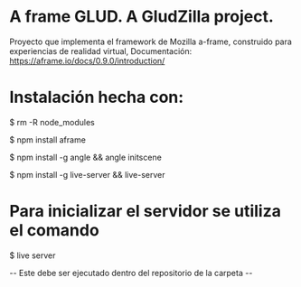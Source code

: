 # A frame GLUD. A GludZilla project.

Proyecto que implementa el framework de Mozilla a-frame, construido para experiencias de realidad virtual, 
Documentación: https://aframe.io/docs/0.9.0/introduction/


# Instalación hecha con:

$ rm -R node_modules

$ npm install aframe

$ npm install -g angle && angle initscene

$ npm install -g live-server && live-server


# Para inicializar el servidor se utiliza el comando

$ live server 

-- Este debe ser ejecutado dentro del repositorio de la carpeta --
